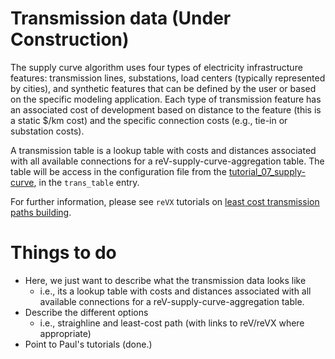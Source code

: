 Transmission data (Under Construction)
===
The supply curve algorithm uses four types of electricity infrastructure features: transmission
lines, substations, load centers (typically represented by cities), and synthetic features that can be
defined by the user or based on the specific modeling application. Each type of transmission
feature has an associated cost of development based on distance to the feature (this is a static 
$/km cost) and the specific connection costs (e.g., tie-in or substation costs). 

A transmission table is a lookup table with costs and distances associated with all available connections for a reV-supply-curve-aggregation table.
The table will be access in the configuration file from the [tutorial_07_supply-curve](../../tutorial_07_supply-curve/config_supply-curve.json), 
in the `trans_table` entry. 


For further information, please see `reVX` tutorials on [least cost transmission paths building](https://github.com/NREL/reVX/tree/main/reVX/least_cost_xmission). 


Things to do
===
- Here, we just want to describe what the transmission data looks like
  - i.e., its a lookup table with costs and distances associated with all available connections for a reV-supply-curve-aggregation table.
- Describe the different options
  - i.e., straighline and least-cost path (with links to reV/reVX where appropriate)
- Point to Paul's tutorials (done.)
